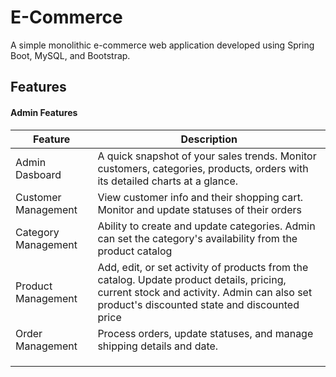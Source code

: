 # E-Commerce
A simple monolithic e-commerce web application developed using Spring Boot, MySQL, and Bootstrap.

## Features
#### Admin Features
| Feature | Description |
| ------------- | ------------- |
| Admin Dasboard | A quick snapshot of your sales trends. Monitor customers, categories, products, orders with its detailed charts at a glance. |
| Customer Management | View customer info and their shopping cart. Monitor and update statuses of their orders |
| Category Management | Ability to create and update categories. Admin can set the category's availability from the product catalog |
| Product Management | Add, edit, or set activity of products from the catalog. Update product details, pricing, current stock and activity. Admin can also set product's discounted state and discounted price |
| Order Management | Process orders, update statuses, and manage shipping details and date. |
|   | |
|   | |
|   | |
